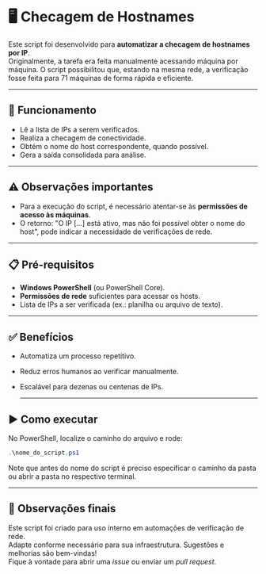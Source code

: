 # 🖥️ Checagem de Hostnames

Este script foi desenvolvido para **automatizar a checagem de hostnames por IP**.  
Originalmente, a tarefa era feita manualmente acessando máquina por máquina. O script possibilitou que, estando na mesma rede, a verificação fosse feita para 71 máquinas de forma rápida e eficiente.

---

## 🚀 Funcionamento
- Lê a lista de IPs a serem verificados.  
- Realiza a checagem de conectividade.  
- Obtém o nome do host correspondente, quando possível.  
- Gera a saída consolidada para análise.

---

## ⚠️ Observações importantes
- Para a execução do script, é necessário atentar-se às **permissões de acesso às máquinas**.  
- O retorno: "O IP [...] está ativo, mas não foi possível obter o nome do host", pode indicar a necessidade de verificações de rede.

---

## 📋 Pré-requisitos
- **Windows PowerShell** (ou PowerShell Core).  
- **Permissões de rede** suficientes para acessar os hosts.  
- Lista de IPs a ser verificada (ex.: planilha ou arquivo de texto).
  
---

## ✅ Benefícios

- Automatiza um processo repetitivo.
- Reduz erros humanos ao verificar manualmente.
- Escalável para dezenas ou centenas de IPs.

  ---

## ▶️ Como executar
No PowerShell, localize o caminho do arquivo e rode:

```powershell
.\nome_do_script.ps1
```

Note que antes do nome do script é preciso especificar o caminho da pasta ou abrir a pasta no respectivo terminal.

---

## 📌 Observações finais
Este script foi criado para uso interno em automações de verificação de rede.  
Adapte conforme necessário para sua infraestrutura.
Sugestões e melhorias são bem-vindas!  
Fique à vontade para abrir uma *issue* ou enviar um *pull request*.
